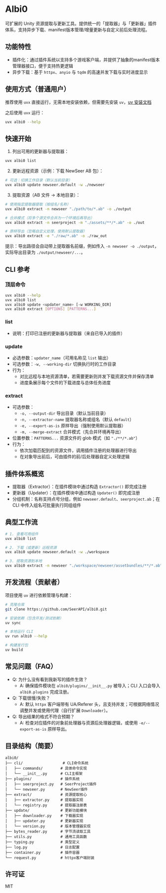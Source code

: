 # Albi0

可扩展的 Unity 资源提取与更新工具。提供统一的「提取器」与「更新器」插件体系，支持异步下载、manifest版本管理/增量更新与自定义前后处理流程。

## 功能特性

- 插件化：通过插件系统以支持多个游戏客户端，并提供了抽象的manifest版本管理器接口，便于支持热更逻辑
- 异步下载：基于 `httpx`、`anyio` 与 `tqdm` 的高速并发下载与实时进度显示

## 使用方式（普通用户）

推荐使用 `uvx` 直接运行，无需本地安装依赖，但需要先安装 `uv`，[uv 安装文档](https://docs.astral.sh/uv/getting-started/installation/)

之后使用 `uvx` 运行：

```bash
uvx albi0 --help
```

## 快速开始

1) 列出可用的更新器与提取器：

```bash
uvx albi0 list
```

2) 更新远程资源（示例：下载 NewSeer AB 包）：

```bash
# 可选：切换工作目录（默认当前目录）
uvx albi0 update newseer.default -w ./newseer
```

3) 提取资源（AB 文件 → 本地目录）：
```bash
# 使用指定提取器提取（按组名/名称）
uvx albi0 extract -n newseer "./path/to/*.ab" -o ./output

# 合并模式（将多个源文件合并为一个环境后再导出）
uvx albi0 extract -n seerproject -m "./assets/**/*.ab" -o ./out

# 原样导出（忽略自定义处理，使用默认提取器）
uvx albi0 extract -e "./raw/*.ab" -o ./raw_out
```

提示：导出路径会自动带上提取器名前缀，例如传入 `-n newseer -o ./output`，实际导出目录为 `./output/newseer/...`。

## CLI 参考

### 顶层命令

```bash
uvx albi0 --help
uvx albi0 list
uvx albi0 update <updater_name> [-w WORKING_DIR]
uvx albi0 extract [OPTIONS] [PATTERNS...]
```

### list

- 说明：打印已注册的更新器与提取器（来自已导入的插件）

### update

- 必选参数：`updater_name`（可用名称见 `list` 输出）
- 可选参数：`-w, --working-dir` 切换执行时的工作目录
- 行为：
  - 对比远程与本地资源清单，若需要更新则并发下载资源文件并保存清单
  - 进度条展示每个文件的下载进度与总体任务进度

### extract

- 可选参数：
  - `-o, --output-dir` 导出目录（默认当前目录）
  - `-n, --extractor-name` 提取器名称或组名（默认 `default`）
  - `-e, --export-as-is` 原样导出（强制使用默认提取器）
  - `-m, --merge-extract` 合并模式（先合并环境再导出）
- 位置参数：`PATTERNS...` 资源文件的 glob 模式（如 `"./**/*.ab"`）
- 行为：
  - 依次加载匹配到的资源文件，调用插件注册的处理器进行导出
  - 在对象导出前后，可由插件的前/后处理器自定义处理逻辑

## 插件体系概览

- 提取器（Extractor）：在插件模块中通过构造 `Extractor()` 即完成注册
- 更新器（Updater）：在插件模块中通过构造 `Updater()` 即完成注册
- 分组机制：名称支持点号分组，例如 `newseer.default`、`seerproject.ab`；在 CLI 中传入组名可批量执行同组组件

## 典型工作流

```bash
# 1. 查看可用组件
uvx albi0 list

# 2. 下载（或更新）远程资源
uvx albi0 update newseer.default -w ./workspace

# 3. 提取资源到本地
uvx albi0 extract -n newseer "./workspace/newseer/assetbundles/**/*.ab" -m -o ./exports
```

## 开发流程（贡献者）

项目使用 `uv` 进行依赖管理与构建：

```bash
# 克隆仓库
git clone https://github.com/SeerAPI/albi0.git

# 安装依赖（包含开发/测试依赖）
uv sync

# 本地运行 CLI
uv run albi0 --help

# 构建发行包
uv build
```

## 常见问题（FAQ）

- Q: 为什么没有看到我新写的插件生效？
  - A: 确保插件模块在 `albi0/plugins/__init__.py` 被导入；CLI 入口会导入 `albi0.plugins` 完成注册。
- Q: 下载很慢/失败？
  - A: 默认 `httpx` 客户端带有 UA/Referer 头，且支持并发；可根据网络情况调整并发或使用代理（自行扩展 `Downloader`）。
- Q: 导出结果的格式不符合预期？
  - A: 检查对应插件的对象前处理器与资源后处理器逻辑，或使用 `-e/--export-as-is` 原样导出。

## 目录结构（简要）

```
albi0/
├── cli/                  # CLI命令系统
│   ├── commands/        # 具体命令实现
│   └── __init__.py      # CLI主框架
├── plugins/             # 插件系统
│   ├── seerproject.py   # SeerProject插件
│   └── newseer.py       # NewSeer插件
├── extract/             # 资源提取核心
│   ├── extractor.py     # 提取器实现
│   └── registry.py      # 提取器注册表
├── update/              # 更新功能模块
│   ├── downloader.py    # 下载器实现
│   ├── updater.py       # 更新器实现
│   └── version.py       # 版本管理器实现
├── bytes_reader.py      # 字节流读取工具
├── utils.py             # 通用工具函数
├── typing.py            # 类型定义
├── log.py               # 日志配置
├── container.py         # 插件容器
└── request.py           # httpx客户端封装
```

## 许可证

MIT

